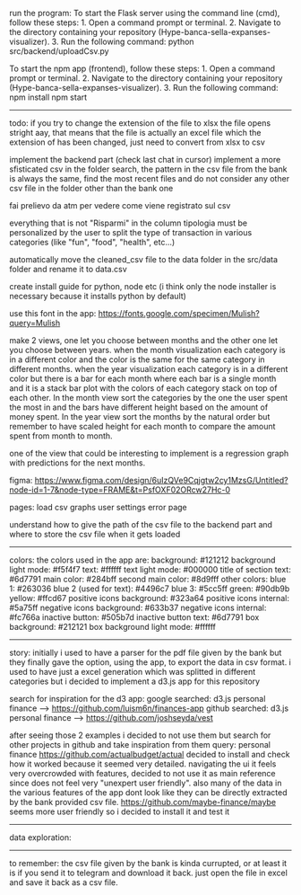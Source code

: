 run the program:
To start the Flask server using the command line (cmd), follow these steps:
    1. Open a command prompt or terminal.
    2. Navigate to the directory containing your repository (Hype-banca-sella-expanses-visualizer).
    3. Run the following command:
        python src/backend/uploadCsv.py

To start the npm app (frontend), follow these steps:
    1. Open a command prompt or terminal.
    2. Navigate to the directory containing your repository (Hype-banca-sella-expanses-visualizer).
    3. Run the following command:
        npm install
        npm start

------------------------------------------
todo:
if you try to change the extension of the file to xlsx the file opens stright aay, that means that the file is actually an excel file which the extension of has been changed, just need to convert from xlsx to csv

implement the backend part (check last chat in cursor)
implement a more sfisticated csv in the folder search, the pattern in the csv file from the bank is always the same, find the most recent files and do not consider any other csv file in the folder other than the bank one

fai prelievo da atm per vedere come viene registrato sul csv

everything that is not "Risparmi" in the column tipologia must be personalized by the user to split the type of transaction in various categories (like "fun", "food", "health", etc...)

automatically move the cleaned_csv file to the data folder in the src/data folder and rename it to data.csv

create install guide for python, node etc (i think only the node installer is necessary because it installs python by default)

use this font in the app: https://fonts.google.com/specimen/Mulish?query=Mulish

make 2 views, one let you choose between months and the other one let you choose between years.
when the month visualization each category is in a different color and the color is the same for the same category in different months.
when the year visualization each category is in a different color but there is a bar for each month where each bar is a single month and it is a stack bar plot with the colors of each category stack on top of each other.
In the month view sort the categories by the one the user spent the most in and the bars have different height based on the amount of money spent.
In the year view sort the months by the natural order but remember to have scaled height for each month to compare the amount spent from month to month.

one of the view that could be interesting to implement is a regression graph with predictions for the next months.

figma: https://www.figma.com/design/6uIzQVe9Cqjgtw2cy1MzsG/Untitled?node-id=1-7&node-type=FRAME&t=PsfOXF02ORcw27Hc-0

pages:
    load csv
    graphs
    user settings
    error page

understand how to give the path of the csv file to the backend part and where to store the csv file when it gets loaded

------------------------------------------
colors:
the colors used in the app are:
background: #121212
background light mode: #f5f4f7
text: #ffffff
text light mode: #000000
title of section text: #6d7791
main color: #284bff
second main color: #8d9fff
other colors:
    blue 1: #263036
    blue 2 (used for text): #4496c7
    blue 3: #5cc5ff
    green: #90db9b
    yellow: #ffcd67
positive icons background: #323a64
positive icons internal: #5a75ff
negative icons background: #633b37
negative icons internal: #fc766a
inactive button: #505b7d
inactive button text: #6d7791
box background: #212121
box background light mode: #ffffff

------------------------------------------
story:
initially i used to have a parser for the pdf file given by the bank but they finally gave the option, using the app, to export the data in csv format.
i used to have just a excel generation which was splitted in different categories but i decided to implement a d3.js app for this repository

search for inspiration for the d3 app:
google searched: d3.js personal finance --> https://github.com/luism6n/finances-app
github searched: d3.js personal finance --> https://github.com/joshseyda/vest

after seeing those 2 examples i decided to not use them but search for other projects in github and take inspiration from them
query: personal finance
https://github.com/actualbudget/actual decided to install and check how it worked because it seemed very detailed. navigating the ui it feels very overcrowded with features, decided to not use it as main reference since does not feel very "unexpert user friendly". also many of the data in the various features of the app dont look like they can be directly extracted by the bank provided csv file.
https://github.com/maybe-finance/maybe seems more user friendly so i decided to install it and test it

------------------------------------------
data exploration:


------------------------------------------
to remember:
the csv file given by the bank is kinda currupted, or at least it is if you send it to telegram and download it back.
just open the file in excel and save it back as a csv file.
